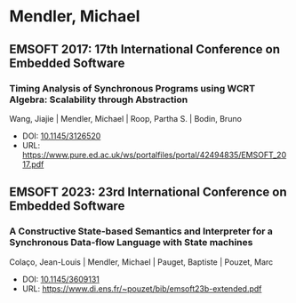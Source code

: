 # Mendler, Michael

## EMSOFT 2017: 17th International Conference on Embedded Software

### Timing Analysis of Synchronous Programs using WCRT Algebra: Scalability through Abstraction
Wang, Jiajie | Mendler, Michael | Roop, Partha S. | Bodin, Bruno
* DOI: [10.1145/3126520](https://doi.org/10.1145/3126520)
* URL: <https://www.pure.ed.ac.uk/ws/portalfiles/portal/42494835/EMSOFT_2017.pdf>

## EMSOFT 2023: 23rd International Conference on Embedded Software

### A Constructive State-based Semantics and Interpreter for a Synchronous Data-flow Language with State machines
Colaço, Jean-Louis | Mendler, Michael | Pauget, Baptiste | Pouzet, Marc
* DOI: [10.1145/3609131](https://doi.org/10.1145/3609131)
* URL: <https://www.di.ens.fr/~pouzet/bib/emsoft23b-extended.pdf>

